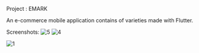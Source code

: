 Project : EMARK

An e-commerce mobile application contains of varieties made with Flutter. 

Screenshots:
![5](https://github.com/Tosin8/emark/assets/23019300/6724911f-0b6d-43ed-bfe0-09154a11abf5)
![4](https://github.com/Tosin8/emark/assets/23019300/694713a3-c355-4fc3-af10-e4c246a09a9c)

![1](https://github.com/Tosin8/emark/assets/23019300/c92366e1-3bc1-4512-8485-775d662e703b)

